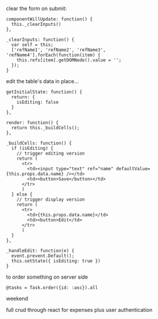 clear the form on submit:
```
componentWillUpdate: function() {
  this._clearInputs()
},

_clearInputs: function() {
  var self = this;
  ['refName1', 'refName2', 'refName3', 'refName4'].forEach(function(item) {
    this.refs[item].getDOMNode().value = '';
  });
}
```

edit the table's data in place...
```
getInitialState: function() {
  return: {
    isEditing: false
  }
},

render: function() {
  return this._buildCells();
},

_buildCells: function() {
  if (isEditing) {
    // trigger editing version
    return (
      <tr>
        <td><input type="text" ref="name" defaultValue={this.props.data.name} /></td>
        <td><button>Save</button></td>
      </tr>
      )
  } else {
    // trigger display version
    return (
      <tr>
        <td>{this.props.data.name}</td>
        <td><button>Edit</td>
      </tr>
      )
  }
},

_handleEdit: function(e) {
  event.prevent.Default();
  this.setState({ isEditing: true })
}
```


to order something on server side

```
@tasks = Task.order({id: :asc}).all
```


weekend

full crud through react for expenses
plus user authentication
